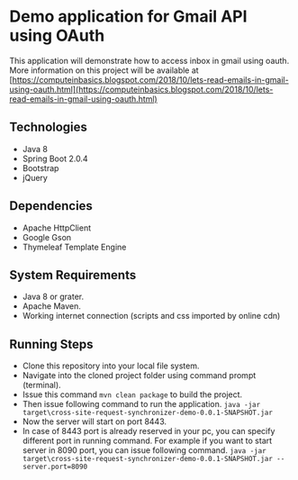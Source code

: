 # Demo application for Gmail API using OAuth
This application will demonstrate how to access inbox in gmail using oauth. More information on this project will be available at [https://computeinbasics.blogspot.com/2018/10/lets-read-emails-in-gmail-using-oauth.html](https://computeinbasics.blogspot.com/2018/10/lets-read-emails-in-gmail-using-oauth.html)


## Technologies
- Java 8
- Spring Boot 2.0.4
- Bootstrap
- jQuery

## Dependencies
- Apache HttpClient
- Google Gson
- Thymeleaf Template Engine

## System Requirements
- Java 8 or grater.
- Apache Maven.
- Working internet connection (scripts and css imported by online cdn)

## Running Steps
- Clone this repository into your local file system. 
- Navigate into the cloned project folder using command prompt (terminal).
- Issue this command `mvn clean package` to build the project.
- Then issue following command to run the application.
`java -jar target\cross-site-request-synchronizer-demo-0.0.1-SNAPSHOT.jar`
- Now the server will start on port 8443.
- In case of 8443 port is already reserved in your pc, you can specify different port in running command. For example if you want to start server in 8090 port, you can issue following command.
 `java -jar target\cross-site-request-synchronizer-demo-0.0.1-SNAPSHOT.jar --server.port=8090`
 
